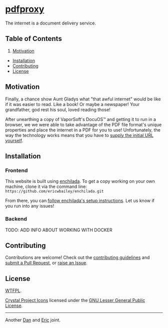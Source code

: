 # [pdfproxy](URL)

The internet is a document delivery service.

## Table of Contents

1. [Motivation](#motivation)
- [Installation](#installation)
- [Contributing](#contributing)
- [License](#license)


## Motivation

Finally, a chance show Aunt Gladys what "that awful internet" would be like if it was easier to read. Like a book! Or maybe a newspaper! Your grandfather, god rest his soul, loved reading those!

After unearthing a copy of VaporSoft's DocuOS™ and getting it to run in a browser, we we were able to take advantage of the PDF file format's unique properties and place the internet in a PDF for you to use! Unfortunately, the way the technology works means that you have to [supply the initial URL yourself](URL).


## Installation

### Frontend

This website is built using [enchilada](https://github.com/ericwbailey/enchilada). To get a copy working on your own machine, clone it via the command line: `https://github.com/ericwbailey/enchilada.git`

From there, you can [follow enchilada's setup instructions](https://github.com/ericwbailey/enchilada/wiki/First-Time-Setup#scaffolding). Let us know if you run into any issues!

### Backend

TODO: ADD INFO ABOUT WORKING WITH DOCKER


## Contributing

Contributions are welcome! Check out the [contributing guidelines](https://github.com/danielsmc/pdfproxy/blob/master/CONTRIBUTING.md) and [submit a Pull Request](https://github.com/danielsmc/pdfproxy/pulls), or [raise an Issue](https://github.com/danielsmc/pdfproxy/issues).


## License

[WTFPL](https://raw.githubusercontent.com/danielsmc/pdfproxy/master/LICENSE).

[Crystal Project Icons](https://github.com/thecodingmachine/crystal-project) licensed under the [GNU Lesser General Public License](https://www.gnu.org/licenses/lgpl-3.0.en.html).

* * *

Another [Dan](https://twitter.com/mclaughlin) and [Eric](https://twitter.com/ericwbailey) joint.